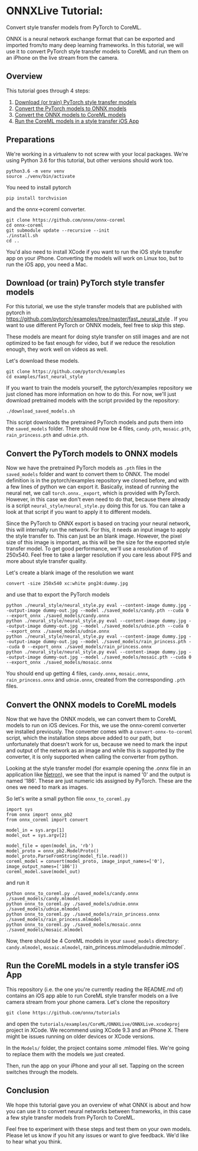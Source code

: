 # ONNXLive Tutorial:
Convert style transfer models from PyTorch to CoreML.

ONNX is a neural network exchange format that can be exported and imported from/to many deep learning frameworks.
In this tutorial, we will use it to convert PyTorch style transfer models to CoreML and
run them on an iPhone on the live stream from the camera.

## Overview

This tutorial goes through 4 steps:

1. [Download (or train) PyTorch style transfer models](#download-or-train-pytorch-style-transfer-models)
2. [Convert the PyTorch models to ONNX models](#convert-the-pytorch-models-to-onnx-models)
3. [Convert the ONNX models to CoreML models](#convert-the-onnx-models-to-coreml-models)
4. [Run the CoreML models in a style transfer iOS App](#run-the-coreml-models-in-a-style-transfer-ios-app)

## Preparations

We're working in a virtualenv to not screw with your local packages.
We're using Python 3.6 for this tutorial, but other versions should work too.

    python3.6 -m venv venv
    source ./venv/bin/activate

You need to install pytorch

    pip install torchvision
    
and the onnx->coreml converter.

    git clone https://github.com/onnx/onnx-coreml
    cd onnx-coreml
    git submodule update --recursive --init
    ./install.sh
    cd ..
    
You'd also need to install XCode if you want to run the iOS style transfer app on your iPhone.
Converting the models will work on Linux too, but to run the iOS app, you need a Mac.

## Download (or train) PyTorch style transfer models

For this tutorial, we use the style transfer models that are published with pytorch in https://github.com/pytorch/examples/tree/master/fast_neural_style .
If you want to use different PyTorch or ONNX models, feel free to skip this step.

These models are meant for doing style transfer on still images and are not optimized to be fast enough for video,
but if we reduce the resolution enough, they work well on videos as well.

Let's download these models.

    git clone https://github.com/pytorch/examples
    cd examples/fast_neural_style

If you want to train the models yourself, the pytorch/examples repository we just cloned has more information on how to do this.
For now, we'll just download pretrained models with the script provided by the repository:

    ./download_saved_models.sh

This script downloads the pretrained PyTorch models and puts them into the `saved_models` folder.
There should now be 4 files, `candy.pth`, `mosaic.pth`, `rain_princess.pth` and `udnie.pth`.

## Convert the PyTorch models to ONNX models

Now we have the pretrained PyTorch models as `.pth` files in the `saved_models` folder and want to convert them to ONNX.
The model definition is in the pytorch/examples repository we cloned before, and with a few lines of python we can export it.
Basically, instead of running the neural net, we call `torch.onnx._export`, which is provided with PyTorch.
However, in this case we don't even need to do that, because there already is a script `neural_style/neural_style.py` doing this for us.
You can take a look at that script if you want to apply it to different models.

Since the PyTorch to ONNX export is based on tracing your neural network, this will internally run the network.
For this, it needs an input image to apply the style transfer to. This can just be an blank image.
However, the pixel size of this image is important, as this will be the size for the exported style transfer model.
To get good performance, we'll use a resolution of 250x540. Feel free to take a larger resolution if you care less about
FPS and more about style transfer quality.

Let's create a blank image of the resolution we want

    convert -size 250x540 xc:white png24:dummy.jpg

and use that to export the PyTorch models

    python ./neural_style/neural_style.py eval --content-image dummy.jpg --output-image dummy-out.jpg --model ./saved_models/candy.pth --cuda 0 --export_onnx ./saved_models/candy.onnx
    python ./neural_style/neural_style.py eval --content-image dummy.jpg --output-image dummy-out.jpg --model ./saved_models/udnie.pth --cuda 0 --export_onnx ./saved_models/udnie.onnx
    python ./neural_style/neural_style.py eval --content-image dummy.jpg --output-image dummy-out.jpg --model ./saved_models/rain_princess.pth --cuda 0 --export_onnx ./saved_models/rain_princess.onnx
    python ./neural_style/neural_style.py eval --content-image dummy.jpg --output-image dummy-out.jpg --model ./saved_models/mosaic.pth --cuda 0 --export_onnx ./saved_models/mosaic.onnx

You should end up getting 4 files, `candy.onnx`, `mosaic.onnx`, `rain_princess.onnx` and `udnie.onnx`,
created from the corresponding `.pth` files.

## Convert the ONNX models to CoreML models

Now that we have the ONNX models, we can convert them to CoreML models to run on iOS devices.
For this, we use the onnx-coreml converter we installed previously.
The converter comes with a `convert-onnx-to-coreml` script, which the installation steps above added to our path,
but unfortunately that doesn't work for us, because we need to mark the input and output of the network as an image
and while this is supported by the converter, it is only supported when calling the converter from python.

Looking at the style transfer model (for example opening the .onnx file in an application like [Netron](https://github.com/lutzroeder/Netron)),
we see that the input is named '0' and the output is named '186'. These are just numeric ids assigned by PyTorch.
These are the ones we need to mark as images.

So let's write a small python file `onnx_to_coreml.py`

    import sys
    from onnx import onnx_pb2
    from onnx_coreml import convert
    
    model_in = sys.argv[1]
    model_out = sys.argv[2]
    
    model_file = open(model_in, 'rb')
    model_proto = onnx_pb2.ModelProto()
    model_proto.ParseFromString(model_file.read())
    coreml_model = convert(model_proto, image_input_names=['0'], image_output_names=['186'])
    coreml_model.save(model_out)
    
and run it

    python onnx_to_coreml.py ./saved_models/candy.onnx ./saved_models/candy.mlmodel
    python onnx_to_coreml.py ./saved_models/udnie.onnx ./saved_models/udnie.mlmodel
    python onnx_to_coreml.py ./saved_models/rain_princess.onnx ./saved_models/rain_princess.mlmodel
    python onnx_to_coreml.py ./saved_models/mosaic.onnx ./saved_models/mosaic.mlmodel

Now, there should be 4 CoreML models in your `saved_models` directory: `candy.mlmodel`, `mosaic.mlmodel`, rain_princess.mlmodel` and `udnie.mlmodel`.

## Run the CoreML models in a style transfer iOS App

This repository (i.e. the one you're currently reading the README.md of) contains an iOS app able to run CoreML style transfer models
on a live camera stream from your phone camera. Let's clone the repository

    git clone https://github.com/onnx/tutorials
    
and open the `tutorials/examples/CoreML/ONNXLive/ONNXLive.xcodeproj` project in XCode.
We recommend using XCode 9.3 and an iPhone X. There might be issues running on older devices or XCode versions.

In the `Models/` folder, the project contains some .mlmodel files. We're going to replace them with the models we just created.

Then, run the app on your iPhone and your all set. Tapping on the screen switches through the models.

## Conclusion

We hope this tutorial gave you an overview of what ONNX is about and how you can use it to convert neural networks
between frameworks, in this case a few style transfer models from PyTorch to CoreML.

Feel free to experiment with these steps and test them on your own models.
Please let us know if you hit any issues or want to give feedback. We'd like to hear what you think.
